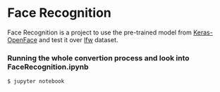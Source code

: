 # Face Recognition

Face Recognition is a project to use the pre-trained model from [Keras-OpenFace](https://github.com/iwantooxxoox/Keras-OpenFace) and test it over [lfw](http://vis-www.cs.umass.edu/lfw/) dataset. 

### Running the whole convertion process and look into FaceRecognition.ipynb
```
$ jupyter notebook
```
